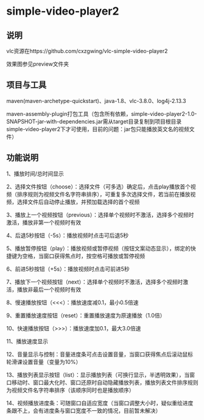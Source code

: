 # simple-video-player2

## 说明
vlc资源在https://github.com/cxzgwing/vlc-simple-video-player2

效果图参见preview文件夹

## 项目与工具
maven(maven-archetype-quickstart)、java-1.8、vlc-3.8.0、log4j-2.13.3

maven-assembly-plugin打包工具（包含所有依赖，simple-video-player2-1.0-SNAPSHOT-jar-with-dependencies.jar需从target目录复制到项目根目录simple-video-player2下才可使用，目前的问题：jar包只能播放英文名的视频文件）

## 功能说明

1、播放时间/总时间显示

2、选择文件按钮（choose）：选择文件（可多选）确定后，点击play播放首个视频（排序规则为视频文件名字符串排序），可重复多次选择文件，若当前在播放视频，选择文件后自动停止播放，并预加载选择的首个视频

3、播放上一个视频按钮（previous）：选择单个视频时不激活，选择多个视频时激活，播放非第一个视频时有效

4、后退5秒按钮（-5s）：播放视频时点击可后退5秒

5、播放暂停按钮（play）：播放视频或暂停视频（按钮文案动态显示），绑定的快捷键为空格，当窗口获得焦点时，按空格可播放或暂停视频

6、前进5秒按钮（+5s）：播放视频时点击可前进5秒

7、播放下一个视频按钮（next）：选择单个视频时不激活，选择多个视频时激活，播放非最后一个视频时有效

8、慢速播放按钮（<<<）：播放速度减0.1，最小0.5倍速

9、重置播放速度按钮（reset）：重置播放速度为原速播放（1.0倍）

10、快速播放按钮（>>>）：播放速度加0.1，最大3.0倍速

11、播放速度显示

12、音量显示与控制：音量进度条可点击设置音量，当窗口获得焦点后滚动鼠标轮滑课设置音量（变量为10%）

13、播放列表显示按钮（list）：显示播放列表（可换行显示，半透明效果），当窗口移动时、窗口最大化时、窗口还原时自动隐藏播放列表，播放列表文件排序规则为视频文件名字符串排序（该顺序同时也是播放顺序）

14、视频播放进度条：可随窗口自适应宽度（当窗口调整大小时，疑似重绘进度条跟不上，会有进度条与窗口宽度不一致的情况，目前暂未解决）
